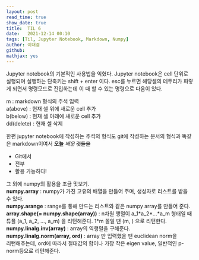 ```yaml
---
layout: post
read_time: true
show_date: true
title:  TIL 6
date:   2021-12-14 00:10
tags: [Til, Jupyter Notebook, Markdown, Numpy]
author: 이대겸
github:  
mathjax: yes
---
```


Jupyter notebook의 기본적인 사용법을 익혔다. Jupyter notebook은 cell 단위로 실행되며 실행하는 단축키는 
shift + enter 이다. esc를 누르면 해당셀의 테두리가 파랗게 되면서 명령모드로 진입하는데 이 때 할 수 있는 명령으로 다음이 있다.

m : markdown 형식의 주석 입력  
a(above) : 현재 셀 위에 새로운 cell 추가  
b(below) : 현재 셀 아래에 새로운 cell 추가  
dd(delete) : 현재 셀 삭제  

한편 jupyter notebook에 작성하는 주석의 형식도 git에 작성하는 문서의 형식과 똑같은 markdown이여서 
**오늘** *배운* ~~것들을~~ 
- Git에서
- 전부
- 활용 
가능하다!

그 외에 numpy의 활용을 조금 맛보기.  
**numpy.array** : numpy가 가진 고유의 배열을 만들어 주며, 생성자로 리스트를 받을 수 있다.  
**numpy.arange** : range를 통해 만드는 리스트와 같은 numpy array를 만들어 준다.  
**array.shape(= numpy.shape(array))** : n차원 행렬이 a_1\*a\_2\*...\*a\_m 형태일 때 
튜플 (a\_1, a\_2, ..., a\_m)  을 리턴해준다. 1*m 꼴일 땐 (m, ) 으로 리턴한다.  
**numpy.linalg.inv(array)** : array의 역행렬을 구해준다.
**numpy.linalg.norm(array, ord)** : array 만 입력했을 땐 euclidean norm을  
리턴해주는데, ord에 따라서 절대값의 합이나 가장 작은 eigen value, 
일반적인 p-norm등으로 리턴해준다.